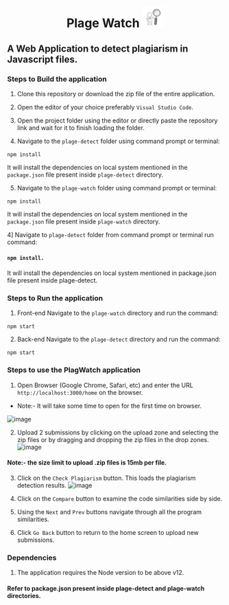 <h1 align="center"> Plage Watch <img src='/plage-watch/src/images/plagewatch.jpg' alt='logo' width=50px /></h1> 

## A Web Application to detect plagiarism in Javascript files.


### Steps to Build the application

1. Clone this repository or download the zip file of the entire application.

2. Open the editor of your choice preferably `Visual Studio Code`.

3. Open the project folder using the editor or directly paste the repository link and wait for it to finish loading the folder.

4. Navigate to the `plage-detect` folder using command prompt or terminal: 
```
npm install
``` 
It will install the dependencies on local system mentioned in the `package.json` file present inside `plage-detect` directory.

5. Navigate to the `plage-watch` folder using command prompt or terminal: 
```
npm install
```
It will install the dependencies on local system mentioned in the `package.json` file present inside `plage-watch` directory.


4] Navigate to `plage-detect` folder from command prompt or terminal run command: 
#### `npm install.` 
It will install the dependencies on local system mentioned in package.json file present inside plage-detect.
### Steps to Run the application
1. Front-end
Navigate to the `plage-watch` directory and run the command:
```
npm start
```
2. Back-end
Navigate to the `plage-detect` directory and run the command:
```
npm start
```

### Steps to use the PlagWatch application
1. Open Browser (Google Chrome, Safari, etc) and enter the URL `http://localhost:3000/home` on the browser.
  * Note:- It will take some time to open for the first time on browser.
  
  ![image](https://media.github.ccs.neu.edu/user/6143/files/05b68900-340d-11eb-9d21-b7c2ad55b166)

2. Upload 2 submissions by clicking on the upload zone and selecting the zip files or by dragging and dropping the zip files in the drop zones.
![image](https://media.github.ccs.neu.edu/user/6143/files/4c0be800-340d-11eb-83f6-f255ac40b4ba)

#### Note:- the size limit to upload .zip files is 15mb per file.

3. Click on the `Check Plagiarism` button. This loads the plagiarism detection results.
![image](https://media.github.ccs.neu.edu/user/6143/files/4c0be800-340d-11eb-83f6-f255ac40b4ba)

4. Click on the `Compare` button to examine the code similarities side by side.

5. Using the `Next` and `Prev` buttons navigate through all the program similarities.

6. Click `Go Back` button to return to the home screen to upload new submissions.


### Dependencies
1. The application requires the Node version to be above v12.
#### Refer to package.json present inside plage-detect and plage-watch directories.
